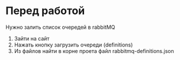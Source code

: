 # Перед работой 
Нужно залить список очередей в rabbitMQ
1. Зайти на сайт
2. Нажать кнопку загрузить очереди (definitions)
3. Из файлов найти в корне проета файл rabbitmq-definitions.json